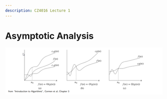 ```yaml
---
description: CZ4016 Lecture 1
---
```


# Asymptotic Analysis

![](<../.gitbook/assets/image (2) (1).png>)
